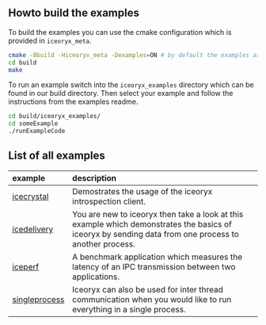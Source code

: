## Howto build the examples

To build the examples you can use the cmake configuration which is provided
in `iceoryx_meta`.
```sh 
cmake -Bbuild -Hiceoryx_meta -Dexamples=ON # by default the examples are always build
cd build 
make
```

To run an example switch into the `iceoryx_examples` directory which can be 
found in our build directory. Then select your example and follow the instructions
from the examples readme.

```sh 
cd build/iceoryx_examples/
cd someExample
./runExampleCode
```

## List of all examples

| example                           | description |
|:----------------------------------|:------------|
|[icecrystal](./icecrystal/)        | Demostrates the usage of the iceoryx introspection client. |
|[icedelivery](./icedelivery/)      | You are new to iceoryx then take a look at this example which demonstrates the basics of iceoryx by sending data from one process to another process. |
|[iceperf](./iceperf/)              | A benchmark application which measures the latency of an IPC transmission between two applications. |
|[singleprocess](./singleprocess/)  | Iceoryx can also be used for inter thread communication when you would like to run everything in a single process. |

